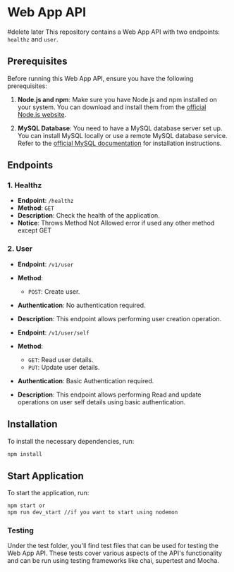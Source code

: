# Web App API
#delete later
This repository contains a Web App API with two endpoints: `healthz` and `user`.

## Prerequisites

Before running this Web App API, ensure you have the following prerequisites:

1. **Node.js and npm**: Make sure you have Node.js and npm installed on your system. You can download and install them from the [official Node.js website](https://nodejs.org/).

2. **MySQL Database**: You need to have a MySQL database server set up. You can install MySQL locally or use a remote MySQL database service. Refer to the [official MySQL documentation](https://dev.mysql.com/doc/) for installation instructions.

## Endpoints

### 1. Healthz

- **Endpoint**: `/healthz`
- **Method**: `GET`
- **Description**: Check the health of the application.
- **Notice**: Throws Method Not Allowed error if used any other method except GET

### 2. User

- **Endpoint**: `/v1/user`
- **Method**: 
  - `POST`: Create user.
- **Authentication**: No authentication required.
- **Description**: This endpoint allows performing user creation operation.

- **Endpoint**: `/v1/user/self`
- **Method**: 
  - `GET`: Read user details.
  - `PUT`: Update user details.
- **Authentication**: Basic Authentication required.
- **Description**: This endpoint allows performing Read and update operations on user self details using basic authentication.

## Installation

To install the necessary dependencies, run:

```bash
npm install
```

## Start Application

To start the application, run:

```bash
npm start or
npm run dev_start //if you want to start using nodemon
```

### Testing
Under the test folder, you'll find test files that can be used for testing the Web App API. These tests cover various aspects of the API's functionality and can be run using testing frameworks like chai, supertest and Mocha.
